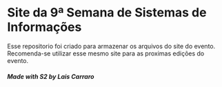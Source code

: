 # Site da 9ª Semana de Sistemas de Informações

Esse repositorio foi criado para armazenar os arquivos do site do evento.
Recomenda-se utilizar esse mesmo site para as proximas edições do evento.


##### Made with S2 by Lais Carraro
